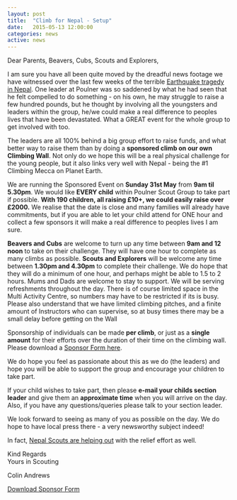 ```yaml
---
layout: post
title:  "Climb for Nepal - Setup"
date:   2015-05-13 12:00:00
categories: news
active: news
---
```

<p>Dear Parents, Beavers, Cubs, Scouts and Explorers,</p>

<p>I am sure you have all been quite moved by the dreadful news footage we have witnessed over the last few weeks of the terrible <a href="https://www.google.co.uk/search?q=Nepal+Earthquake&tbm=nws" target="_blank">Earthquake tragedy in Nepal</a>. One leader at Poulner was so saddened by what he had seen that he felt compelled to do something - on his own, he may struggle to raise a few hundred pounds, but he thought by involving all the youngsters and leaders within the group, he/we could make a real difference to peoples lives that have been devastated. What a GREAT event for the whole group to get involved with too.</p>

<p>The leaders are all 100% behind a big group effort to raise funds, and what better way to raise them than by doing a <b>sponsored climb on our own Climbing Wall</b>. Not only do we hope this will be a real physical challenge for the young people, but it also links very well with Nepal - being the #1 Climbing Mecca on Planet Earth.</p>

<p>We are running the Sponsored Event on <b>Sunday 31st May</b> from <b>9am til 5.30pm</b>. We would like <b>EVERY child</b> within Poulner Scout Group to take part if possible. <b>With 190 children, all raising £10+, we could easily raise over £2000.</b> We realise that the date is close and many families will already have commitments, but if you are able to let your child attend for ONE hour and collect a few sponsors it will make a real difference to peoples lives I am sure.</p>

<p><b>Beavers and Cubs</b> are welcome to turn up any time between <b>9am and 12 noon</b> to take on their challenge. They will have one hour to complete as many climbs as possible. <b>Scouts and Explorers</b> will be welcome any time between <b>1.30pm and 4.30pm</b> to complete their challenge. We do hope that they will do a minimum of one hour, and perhaps might be able to 1.5 to 2 hours. Mums and Dads are welcome to stay to support. We will be serving refreshments throughout the day. There is of course limited space in the Multi Activity Centre, so numbers may have to be restricted if its is busy. Please also understand that we have limited climbing pitches, and a finite amount of Instructors who can supervise, so at busy times there may be a small delay before getting on the Wall</p>

<p>Sponsorship of individuals can be made <b>per climb</b>, or just as a <b>single amount</b> for their efforts over the duration of their time on the climbing wall. Please download a <a href="/files/SponsorFormEarthquakeAppeal.pdf" target="_blank">Sponsor Form here</a>.</p>

<p>We do hope you feel as passionate about this as we do (the leaders) and hope you will be able to support the group and encourage your children to take part.</p>

<p>If your child wishes to take part, then please <b>e-mail your childs section leader</B> and give them an <b>approximate time</B> when you will arrive on the day. Also, if you have any questions/queries please talk to your section leader.</p>

<p>We look forward to seeing as many of you as possible on the day. We do hope to have local press there - a very newsworthy subject indeed! </p>

<p>In fact, <a href="http://scouts.org.uk/news/2015/04/news-scouts-provide-nepal-earthquake-support" target="_blank">Nepal Scouts are helping out</a> with the relief effort as well.</p>

<p>Kind Regards<br>
Yours in Scouting</p>

<p>Colin Andrews</p>
<p><a href="/files/SponsorFormEarthquakeAppeal.pdf" class="btn btn-success" target="_blank"><span class="glyphicon glyphicon-download-alt"></span> Download Sponsor Form</a></p>
